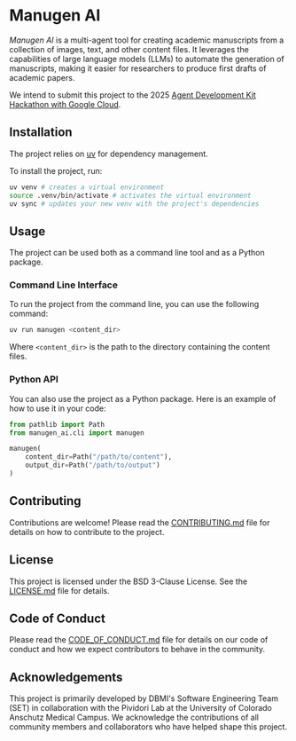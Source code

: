 # Manugen AI

*Manugen AI* is a multi-agent tool for creating academic manuscripts from a collection of images, text, and other content files.
It leverages the capabilities of large language models (LLMs) to automate the generation of manuscripts, making it easier for researchers to produce first drafts of academic papers.

We intend to submit this project to the 2025 [Agent Development Kit Hackathon with Google Cloud](https://googlecloudmultiagents.devpost.com/).

## Installation

The project relies on [uv](https://docs.astral.sh/uv/) for dependency management.

To install the project, run:

```bash
uv venv # creates a virtual environment
source .venv/bin/activate # activates the virtual environment
uv sync # updates your new venv with the project's dependencies
```

## Usage

The project can be used both as a command line tool and as a Python package.

### Command Line Interface

To run the project from the command line, you can use the following command:

```bash
uv run manugen <content_dir>
```

Where `<content_dir>` is the path to the directory containing the content files.

### Python API

You can also use the project as a Python package. Here is an example of how to use it in your code:

```python
from pathlib import Path
from manugen_ai.cli import manugen

manugen(
    content_dir=Path("/path/to/content"),
    output_dir=Path("/path/to/output")
)
```

## Contributing

Contributions are welcome! Please read the [CONTRIBUTING.md](CONTRIBUTING.md) file for details on how to contribute to the project.

## License

This project is licensed under the BSD 3-Clause License. See the [LICENSE.md](LICENSE.md) file for details.

## Code of Conduct

Please read the [CODE_OF_CONDUCT.md](CODE_OF_CONDUCT.md) file for details on our code of conduct and how we expect contributors to behave in the community.

## Acknowledgements

This project is primarily developed by DBMI's Software Engineering Team (SET) in collaboration with the Pividori Lab at the University of Colorado Anschutz Medical Campus.
We acknowledge the contributions of all community members and collaborators who have helped shape this project.
